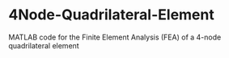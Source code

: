 # 4Node-Quadrilateral-Element
MATLAB code for the Finite Element Analysis (FEA) of a 4-node quadrilateral element
